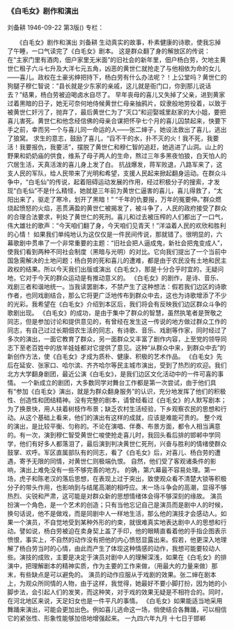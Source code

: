### 《白毛女》剧作和演出
刘备耕
1946-09-22
第3版()
专栏：

　　《白毛女》剧作和演出
    刘备耕
    生动真实的故事，朴素健康的诗歌，使我忘掉了午睡，一口气读完了《白毛女》剧本。
    这是群众翻了身的解放区的传说：
    在“主家门里有酒肉，佃户家里无米面”的旧社会的新年里，佃户杨白劳，欠地主黄世仁租子六斗七升及大洋七元五角，凶恶的黄世仁就抢走了与他相依为命的女儿——喜儿。政权在土豪劣绅把持下，杨白劳有什么办法呢？！上公堂吗？黄世仁的狗腿子穆仁智说：“县长就是少东家的亲戚，这儿就是衙门口，你到那儿说话去？”结果，杨白劳被迫喝卤水自尽了。
    早年丧母的喜儿又失掉了父亲，进到黄家过着黑暗的日子，她无可奈何地侍候黄世仁母亲抽鸦片，奴隶般地劳役着，以致于被黄世仁奸污了，抛弃了，最后黄世仁为了“灭口”和迎娶城里赵家的大小姐，要把喜儿害死。黄世仁和他念经信佛的母亲合谋把怀孕七个月的喜儿囚禁起来，快要下手之前，幸而另一个与喜儿同一命运的人——张二婶子，她设法救出了喜儿，逃出了狼窝。
    求生的意志，鼓励了喜儿，“舀不干的水，扑不灭的火！我不死，我要活！我要报仇，我要活”，摆脱了黄世仁和穆仁智的追赶，她逃进了山洞。山上的野果和奶奶庙的供食，维系了母子两人的生命，熬过三年多黑夜怕狼，白天怕人的穴居生活，天真活泼的喜儿身上发了白。
    抗战爆发，蒋军败退，八路军来了，这支人民的军队，给人民带来了光明和希望，支援人民起来掀起翻身运动。在群众斗争中，“白毛仙”的传说，起着阻碍运动发展的作用，经过积极分子的搜索，才发现“白毛仙”不是什么精怪，她就是三年前为黄世仁逼害的喜儿，喜儿得救了，“太阳出来了，驱走了寒冷，划开了黑暗！”
    “千年的仇要报，万年的冤要伸。”群众燃烧起愤怒的火焰，恶贯满盈的黄世仁被揭发了，被斗争了，人民的政府接受了群众的合理合法要求，判处了黄世仁的死刑。喜儿和过去被压榨的人们都出了一口气，伟大雄壮的歌声：“今天咱们翻了身，今天咱们见青天！”洋溢着人民的欢欣和胜利的心情！
    如果我们单纯地认为这仅仅是一件民间传说，那就错了。很明显的，六幕歌剧中贯串了一个非常重要的主题：“旧社会把人逼成鬼，新社会把鬼变成人”，使我们看到两种不同社会制度（黑暗与光明）的对比。它向我们提出了一个当前中国急需解决的土地问题；杨白劳的死和喜儿的遭难，都是由于农民没有土地和民主政权的结果。所以今天我们出版或演出《白毛女》，那是十分合乎时宜的，无疑问地，它对于今天的群众运动是有推动意义的。
    《白毛女》的剧作，是诗、音乐、戏剧三者和谐地统一。当我读罢剧本，不禁产生了这种想法：假若我们边区的诗歌作者，也同戏剧结合，那么它将更广泛地传布到群众中去，这也为诗歌增添了不少的光彩。我希望在《白毛女》介绍到本区后，我们将会有反映我们边区群众斗争的歌剧出现。
    《白毛女》的成功，是由于集中了群众的智慧，虽然执笔者是贺敬之同志，但是参加讨论和提供意见的，有曾经在发生这一传说的地方做过群众工作的同志，有自己过过长期佃农生活的同志，有诗歌、音乐、戏剧等作家，同时经过了多次的演出，一面它教育了群众，另一面群众又丰富了剧作内容，上至党的领导同志下至老百姓中的放羊娃娃都对它提供了意见。这种“从群众中来，到群众中去”的新创作方法，使《白毛女》才成为质朴、健康、积极的艺术作品。
    《白毛女》先后在延安、张家口、哈尔滨、齐齐哈尔等民主城市演出，受到了热烈的欢迎。我们北方大学翻身剧团，最近公演《白毛女》，是我们边区文化活动中的一件可喜的事情。
    一个新成立的剧团，大多数同学对舞台工作都是第一次尝试，由于他们具有“参加《白毛女》演出，就是为群众翻身服务”的认识，充分地发挥了他们的积极性、创造性和团结精神。没有完整的剧本，请曾经看过《白毛女》的人默写剧本；为了换景快，用人扶着树枝作布景；缺乏农村生活经验，下乡观察农民的思想和行动。从这个基础上看来，他们的演出有这样的成就，应该是难能可贵的。
    整个戏的演出，是比较平衡、匀称的。不论在演唱、伴奏、布景方面，都令人相当满意的。有一次，演到穆仁智受黄世仁唆使抢走喜儿时，我回头看后排的邯郸中学同学，他们有好多人都落泪了，最后演到判决黄世仁死刑，兴奋与胜利的情绪使群众鼓掌、欢呼。军区直属部队有的同志，看了《白毛女》后，对喜儿、杨白劳的遭遇，寄予无限的同情，对黄世仁则极端仇恨。
    自然，他们受了客观诸条件的影响，演出上难免没有一些不够完善的地方。
    的确，第六幕最不容易处理。第一场，虎子和陈老汉的落后思想，在表现上过于突出，致使观众看不清楚大锁等积极分子的带头作用，也影响到与结尾高潮的相呼应。末一场斗争会的高潮，显得不够热烈、尖锐和严肃，这可能是对群众新的思想情绪体会得不够深刻的缘故。
    演员扮演一个角色，是一个艺术的创造；只有当他忘记自己是演员而是剧中人的时候，换句话说，他不是做戏，而是同剧中人一样地生活，那么他的演技才会感动人。如果一个演员，不自觉地受到某种外形的约束，就很难真实地表达剧中人的思想和行动。譬如说，杨白劳被迫在卖身契上盖了手印，他的眼睛直看着他的手指企图表示愤恨，事实上，不自然的动作没有把他的内心愤怒显露出来。假若，他更深入地理解了杨白劳当时的心情，由此而产生了体现这种情感的动作，我想可能要较动人些。演技的成败，主要是决定于演员对剧中人的理解深浅，如果在《白毛女》的排演中，把理解剧本的精神实质，作为主要的工作来做，（用最大的力量来做）那末，有些缺点是可以避免的。
    演员的动作应服从于戏剧的效果。张二婶在剧本上，为观众所同情的人物，由于这样，我觉得，她最好不要小脚打扮，因为她的小脚步法，会引起人们的发笑，而这种笑，对于戏的效果无疑是不相符合的。同时，在河北地区来说，天足妇女也是一件平凡的事情。
    《白毛女》如果能适当地采用舞踊来演出，可能会更加出色。例如喜儿逃命这一场，倘使结合各舞踊，可以相信它的紧张性、形象性能够加倍地增强起来。
                                              一九四六年九月
                                                十七日于邯郸
